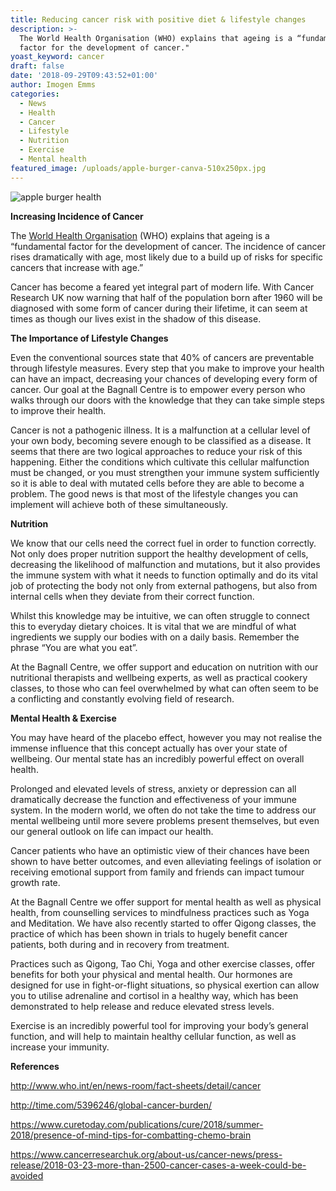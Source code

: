 ```yaml
---
title: Reducing cancer risk with positive diet & lifestyle changes
description: >-
  The World Health Organisation (WHO) explains that ageing is a “fundamental
  factor for the development of cancer." 
yoast_keyword: cancer
draft: false
date: '2018-09-29T09:43:52+01:00'
author: Imogen Emms
categories:
  - News
  - Health
  - Cancer
  - Lifestyle
  - Nutrition
  - Exercise
  - Mental health
featured_image: /uploads/apple-burger-canva-510x250px.jpg
---
```

![apple burger health](/uploads/apple-burger-canva-510x250px.jpg)



**Increasing Incidence of Cancer**

The [World Health Organisation](http://www.who.int/en/news-room/fact-sheets/detail/cancer) (WHO) explains that ageing is a “fundamental factor for the development of cancer. The incidence of cancer rises dramatically with age, most likely due to a build up of risks for specific cancers that increase with age.”

Cancer has become a feared yet integral part of modern life. With Cancer Research UK now warning that half of the population born after 1960 will be diagnosed with some form of cancer during their lifetime, it can seem at times as though our lives exist in the shadow of this disease.

**The Importance of Lifestyle Changes**

Even the conventional sources state that 40% of cancers are preventable through lifestyle measures. Every step that you make to improve your health can have an impact, decreasing your chances of developing every form of cancer. Our goal at the Bagnall Centre is to empower every person who walks through our doors with the knowledge that they can take simple steps to improve their health. 

Cancer is not a pathogenic illness. It is a malfunction at a cellular level of your own body, becoming severe enough to be classified as a disease. It seems that there are two logical approaches to reduce your risk of this happening. Either the conditions which cultivate this cellular malfunction must be changed, or you must strengthen your immune system sufficiently so it is able to deal with mutated cells before they are able to become a problem. The good news is that most of the lifestyle changes you can implement will achieve both of these simultaneously.

**Nutrition**

We know that our cells need the correct fuel in order to function correctly. Not only does proper nutrition support the healthy development of cells, decreasing the likelihood of malfunction and mutations, but it also provides the immune system with what it needs to function optimally and do its vital job of protecting the body not only from external pathogens, but also from internal cells when they deviate from their correct function.

Whilst this knowledge may be intuitive, we can often struggle to connect this to everyday dietary choices. It is vital that we are mindful of what ingredients we supply our bodies with on a daily basis. Remember the phrase “You are what you eat”.

At the Bagnall Centre, we offer support and education on nutrition with our nutritional therapists and wellbeing experts, as well as practical cookery classes, to those who can feel overwhelmed by what can often seem to be a conflicting and constantly evolving field of research.

**Mental Health & Exercise**

You may have heard of the placebo effect, however you may not realise the immense influence that this concept actually has over your state of wellbeing. Our mental state has an incredibly powerful effect on overall health. 

Prolonged and elevated levels of stress, anxiety or depression can all dramatically decrease the function and effectiveness of your immune system. In the modern world, we often do not take the time to address our mental wellbeing until more severe problems present themselves, but even our general outlook on life can impact our health. 

Cancer patients who have an optimistic view of their chances have been shown to have better outcomes, and even alleviating feelings of isolation or receiving emotional support from family and friends can impact tumour growth rate.

At the Bagnall Centre we offer support for mental health as well as physical health, from counselling services to mindfulness practices such as Yoga and Meditation. We have also recently started to offer Qigong classes, the practice of which has been shown in trials to hugely benefit cancer patients, both during and in recovery from treatment.

Practices such as Qigong, Tao Chi, Yoga and other exercise classes, offer benefits for both your physical and mental health. Our hormones are designed for use in fight-or-flight situations, so physical exertion can allow you to utilise adrenaline and cortisol in a healthy way, which has been demonstrated to help release and reduce elevated stress levels.

Exercise is an incredibly powerful tool for improving your body’s general function, and will help to maintain healthy cellular function, as well as increase your immunity.

**References**

<http://www.who.int/en/news-room/fact-sheets/detail/cancer> 

[http://time.com/5396246/global-cancer-burden/ ](http://time.com/5396246/global-cancer-burden/)

[https://www.curetoday.com/publications/cure/2018/summer-2018/presence-of-mind-tips-for-combatting-chemo-brain ](https://www.curetoday.com/publications/cure/2018/summer-2018/presence-of-mind-tips-for-combatting-chemo-brain)

[https://www.cancerresearchuk.org/about-us/cancer-news/press-release/2018-03-23-more-than-2500-cancer-cases-a-week-could-be-avoided ](https://www.cancerresearchuk.org/about-us/cancer-news/press-release/2018-03-23-more-than-2500-cancer-cases-a-week-could-be-avoided)
